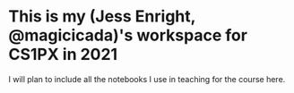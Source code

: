 # This is my (Jess Enright, @magicicada)'s workspace for CS1PX in 2021

I will plan to include all the notebooks I use in teaching for the course here.  


